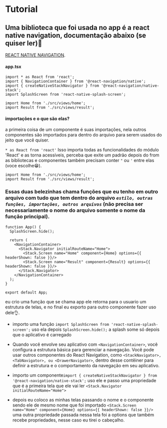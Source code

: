 <h1> Tutorial</h1>

<h2>Uma biblioteca que foi usada no app é a react native navigation, documentação abaixo (se quiser ler)🌝</h2>

[REACT NATIVE NAVIGATION](https://reactnavigation.org/).

<h4>app.tsx</h4>

```
import * as React from 'react';
import { NavigationContainer } from '@react-navigation/native';
import { createNativeStackNavigator } from '@react-navigation/native-stack';
import SplashScreen from 'react-native-splash-screen';

import Home from './src/views/home';
import Result from './src/views/result';

```

<h4>importações e o que são elas?</h4>

a primeira coisa de um componente é suas importações, nela outros componentes são importados para dentro do arquivo para serem usados do jeito que você quiser.

`* as React from 'react'` Isso importa todas as funcionalidades do módulo 'React' e as torna acessíveis, perceba que exite um padrão depois do from as bibliotecas e componentes também precisam conter `"` ou `'` entre elas (voce escolhe😁).

```
import Home from './src/views/home';
import Result from './src/views/result';
```

### Essas duas belezinhas chama funções que eu tenho em outro arquivo com tudo que tem dentro do arquivo _`estilo, outras funções, importações, outros arquivos`_ (não precisa ser necessariamente o nome do arquivo somente o nome da função principal).

```
function App() {
  SplashScreen.hide();

  return (
    <NavigationContainer>
      <Stack.Navigator initialRouteName="Home">
        <Stack.Screen name="Home" component={Home} options={{ headerShown: false }}/>
        <Stack.Screen name="Result" component={Result} options={{ headerShown: false }}/>
      </Stack.Navigator>
    </NavigationContainer>
  );
}

export default App;

```

eu crio uma função que se chama app ele retorna para o usuario um estrutura de telas, e no final eu exporto para outro componente fazer uso dele👌.

+ importo uma função `import SplashScreen from 'react-native-splash-screen';` uso ela depois `SplashScreen.hide();` a splash some só depois que o aplicativo é carregado

+ Quando você envolve seu aplicativo com `<NavigationContainer>`, você configura a estrutura básica para gerenciar a navegação. Você pode usar outros componentes do React Navigation, como `<StackNavigator>, <TabNavigator>, ou <DrawerNavigator>`, dentro desse contêiner para definir a estrutura e o comportamento da navegação em seu aplicativo.

+ importo um componente`import { createNativeStackNavigator } from '@react-navigation/native-stack';` uso ele e passo uma propriedade que é a primeira tela que ele vai ler `<Stack.Navigator initialRouteName="Home">`

+ depois eu coloco as minhas telas passando o nome e o componente sendo ele de mesmo nome que foi importado `<Stack.Screen name="Home" component={Home} options={{ headerShown: false }}/>` uma outra propriedade passada nessa tela foi a options que também recebe propriedades, nesse caso eu tirei o cabeçalho.
